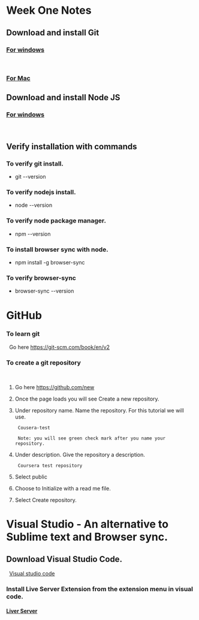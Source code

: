 # Week One Notes

## Download and install Git

### [For windows](https://git-scm.com/download/win)
 
### [For Mac](https://git-scm.com/download/mac)

## Download and install Node JS
### [For windows](https://nodejs.org/en/)
  
## Verify installation with commands

### To verify git install.
* git --version

### To verify nodejs install.
* node --version

### To verify node package manager.
* npm --version

### To install browser sync with node. 
* npm install -g browser-sync
 
### To verify browser-sync
* browser-sync --version
	 
# GitHub

### To learn git 
 
	Go here https://git-scm.com/book/en/v2
 
### To create a git repository
 
1. Go here https://github.com/new

1. Once the page loads you will see Create a new repository.

1. Under repository name. Name the repository. For this tutorial we will use. 

		Cousera-test

		Note: you will see green check mark after you name your repository.

1. Under description. Give the repository a description.

		Coursera test repository

1. Select public

1. Choose to Initialize with a read me file.
 
1. Select Create repository.

# Visual Studio - An alternative to Sublime text and Browser sync.

## Download Visual Studio Code. 
 
[Visual studio code](https://code.visualstudio.com/?wt.mc_id=DX_841432)
 
### Install Live Server Extension from the extension menu in visual code. 

#### [Liver Server](https://marketplace.visualstudio.com/items?itemName=ritwickdey.LiveServer)


